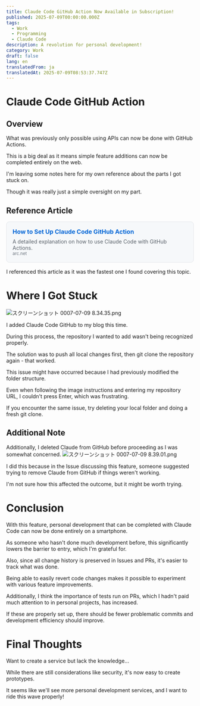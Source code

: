 ```yaml
---
title: Claude Code GitHub Action Now Available in Subscription!
published: 2025-07-09T00:00:00.000Z
tags:
  - Work
  - Programming
  - Claude Code
description: A revolution for personal development!
category: Work
draft: false
lang: en
translatedFrom: ja
translatedAt: 2025-07-09T08:53:37.747Z
---
```

# Claude Code GitHub Action

## Overview

What was previously only possible using APIs can now be done with GitHub Actions.

This is a big deal as it means simple feature additions can now be completed entirely on the web.

I'm leaving some notes here for my own reference about the parts I got stuck on.

Though it was really just a simple oversight on my part.

## Reference Article

<div style="border: 1px solid #e1e4e8; border-radius: 8px; padding: 16px; margin: 16px 0; background-color: #f6f8fa;">
  <h4 style="margin: 0 0 8px 0; font-size: 16px;">
    <a href="https://arc.net/l/quote/rismoxfh" target="_blank" rel="noopener noreferrer" style="text-decoration: none; color: #0366d6;">
      How to Set Up Claude Code GitHub Action
    </a>
  </h4>
  <p style="margin: 0; color: #586069; font-size: 14px;">
    A detailed explanation on how to use Claude Code with GitHub Actions.
  </p>
  <small style="color: #6a737d;">arc.net</small>
</div>

I referenced this article as it was the fastest one I found covering this topic.

# Where I Got Stuck

![スクリーンショット 0007-07-09 8.34.35.png](../../media/スクリーンショット%200007-07-09%208.34.35.png)

I added Claude Code GitHub to my blog this time.

During this process, the repository I wanted to add wasn't being recognized properly.

The solution was to push all local changes first, then git clone the repository again - that worked.

This issue might have occurred because I had previously modified the folder structure.

Even when following the image instructions and entering my repository URL, I couldn't press Enter, which was frustrating.

If you encounter the same issue, try deleting your local folder and doing a fresh git clone.

## Additional Note

Additionally, I deleted Claude from GitHub before proceeding as I was somewhat concerned.
![スクリーンショット 0007-07-09 8.39.01.png](../../media/スクリーンショット%200007-07-09%208.39.01.png)

I did this because in the Issue discussing this feature, someone suggested trying to remove Claude from GitHub if things weren't working.

I'm not sure how this affected the outcome, but it might be worth trying.

# Conclusion

With this feature, personal development that can be completed with Claude Code can now be done entirely on a smartphone.

As someone who hasn't done much development before, this significantly lowers the barrier to entry, which I'm grateful for.

Also, since all change history is preserved in Issues and PRs, it's easier to track what was done.

Being able to easily revert code changes makes it possible to experiment with various feature improvements.

Additionally, I think the importance of tests run on PRs, which I hadn't paid much attention to in personal projects, has increased.

If these are properly set up, there should be fewer problematic commits and development efficiency should improve.

# Final Thoughts

Want to create a service but lack the knowledge...

While there are still considerations like security, it's now easy to create prototypes.

It seems like we'll see more personal development services, and I want to ride this wave properly!
